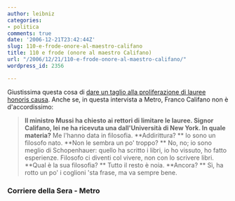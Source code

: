 ```yaml
---
author: leibniz
categories:
- politica
comments: true
date: '2006-12-21T23:42:44Z'
slug: 110-e-frode-onore-al-maestro-califano
title: 110 e frode (onore al maestro Califano)
url: "/2006/12/21/110-e-frode-onore-al-maestro-califano/"
wordpress_id: 2356

---
```

Giustissima questa cosa di [dare un taglio alla proliferazione di lauree honoris causa](http://www.corriere.it/Primo_Piano/Cronache/2006/12_Dicembre/20/severgnini.shtml). Anche se, in questa intervista a Metro, Franco Califano non è d'accordissimo:


> **Il ministro Mussi ha chiesto ai rettori di limitare le lauree. Signor Califano, lei ne ha ricevuta una dall'Università di New York. In quale materia?**
Me l'hanno data in filosofia.
**Addirittura? **
Io sono un filosofo nato.
**Non le sembra un po' troppo? **
No, no; io sono meglio di Schopenhauer: quello ha scritto i libri, io ho vissuto, ho fatto esperienze. Filosofo ci diventi col vivere, non con lo scrivere libri.
**Qual è la sua filosofia? **
Tutto il resto è noia.
**Ancora? **
Sì, ha rotto un po' i coglioni 'sta frase, ma va sempre bene.




### Corriere della Sera - Metro
